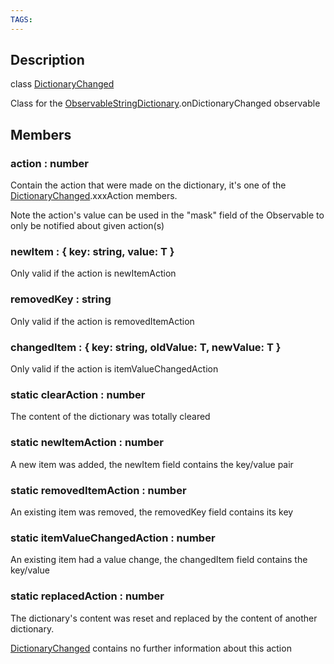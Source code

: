 ```yaml
---
TAGS:
---
```

## Description

class [DictionaryChanged](/classes/2.0/DictionaryChanged)

Class for the [ObservableStringDictionary](/classes/2.0/ObservableStringDictionary).onDictionaryChanged observable

## Members

### action : number

Contain the action that were made on the dictionary, it's one of the [DictionaryChanged](/classes/2.0/DictionaryChanged).xxxAction members.

Note the action's value can be used in the "mask" field of the Observable to only be notified about given action(s)

### newItem : { key: string,  value: T }

Only valid if the action is newItemAction

### removedKey : string

Only valid if the action is removedItemAction

### changedItem : { key: string,  oldValue: T,  newValue: T }

Only valid if the action is itemValueChangedAction

### static clearAction : number

The content of the dictionary was totally cleared

### static newItemAction : number

A new item was added, the newItem field contains the key/value pair

### static removedItemAction : number

An existing item was removed, the removedKey field contains its key

### static itemValueChangedAction : number

An existing item had a value change, the changedItem field contains the key/value

### static replacedAction : number

The dictionary's content was reset and replaced by the content of another dictionary.

[DictionaryChanged](/classes/2.0/DictionaryChanged)<T> contains no further information about this action

